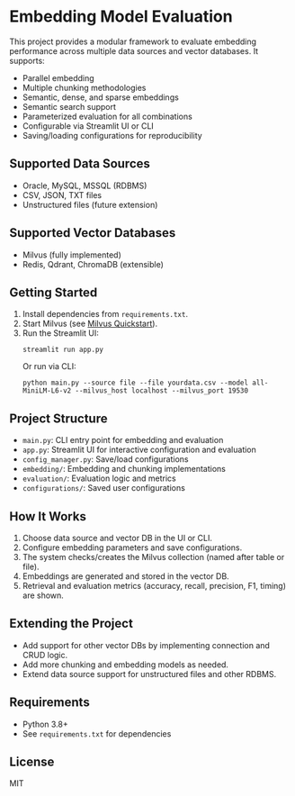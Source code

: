 # Embedding Model Evaluation

This project provides a modular framework to evaluate embedding performance across multiple data sources and vector databases. It supports:
- Parallel embedding
- Multiple chunking methodologies
- Semantic, dense, and sparse embeddings
- Semantic search support
- Parameterized evaluation for all combinations
- Configurable via Streamlit UI or CLI
- Saving/loading configurations for reproducibility

## Supported Data Sources
- Oracle, MySQL, MSSQL (RDBMS)
- CSV, JSON, TXT files
- Unstructured files (future extension)

## Supported Vector Databases
- Milvus (fully implemented)
- Redis, Qdrant, ChromaDB (extensible)

## Getting Started
1. Install dependencies from `requirements.txt`.
2. Start Milvus (see [Milvus Quickstart](https://milvus.io/docs/quickstart.md)).
3. Run the Streamlit UI:
   ```
   streamlit run app.py
   ```
   Or run via CLI:
   ```
   python main.py --source file --file yourdata.csv --model all-MiniLM-L6-v2 --milvus_host localhost --milvus_port 19530
   ```

## Project Structure
- `main.py`: CLI entry point for embedding and evaluation
- `app.py`: Streamlit UI for interactive configuration and evaluation
- `config_manager.py`: Save/load configurations
- `embedding/`: Embedding and chunking implementations
- `evaluation/`: Evaluation logic and metrics
- `configurations/`: Saved user configurations

## How It Works
1. Choose data source and vector DB in the UI or CLI.
2. Configure embedding parameters and save configurations.
3. The system checks/creates the Milvus collection (named after table or file).
4. Embeddings are generated and stored in the vector DB.
5. Retrieval and evaluation metrics (accuracy, recall, precision, F1, timing) are shown.

## Extending the Project
- Add support for other vector DBs by implementing connection and CRUD logic.
- Add more chunking and embedding models as needed.
- Extend data source support for unstructured files and other RDBMS.

## Requirements
- Python 3.8+
- See `requirements.txt` for dependencies

## License
MIT
